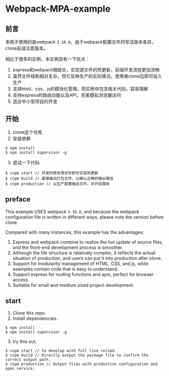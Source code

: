 # Webpack-MPA-example

## 前言

本例子使用的是webpack `3.10.0`，由于webpack配置文件的写法版本各异，clone前请注意版本。



相比于很多的实例，本实例具有一下优点：

1. express和webpack相结合，实现源文件的热更新，前端开发流程更加流畅
2. 虽然文件结构相对复杂，但它反映生产的实际情况，使用者clone后即可投入生产
3. 支持html、css、js的模块化管理，而实例中包含相关代码，容易理解
4. 支持express的路由功能以及API，完美模拟浏览器访问
5. 适合中小型项目的开发



## 开始

1. clone这个仓库
2. 安装依赖

```
$ npm install
$ npm install supervisor -g
```

3. 尝试一下代码

```
$ cnpm start // 开发时修改源文件即可实现热更新
$ cnpm build // 直接输出打包文件，以确认正确的输出路径
$ cnpm production // 以生产配置输出文件，并开启服务
```



## preface

This example USES webpack `3.10.0`, and because the webpack configuration file is written in different ways, please note the version before clone.



Compared with many instances, this example has the advantages:

1. Express and webpack combine to realize the hot update of source files, and the front-end development process is smoother.
2. Although the file structure is relatively complex, it reflects the actual situation of production, and users can put it into production after clone.
3. Support for modularity management of HTML, CSS, and js, while examples contain code that is easy to understand.
4. Support express for routing functions and apis, perfect for browser access.
5. Suitable for small and medium sized project development.



## start

1. Clone this repo.
2. Install dependencies.

```
$ npm install
$ npm install supervisor -g
```

3. try this out.

```
$ cnpm start // to develop with full live reload.
$ cnpm build // Directly output the package file to confirm the correct output path.
$ cnpm production // Output files with production configuration and open service.
```

